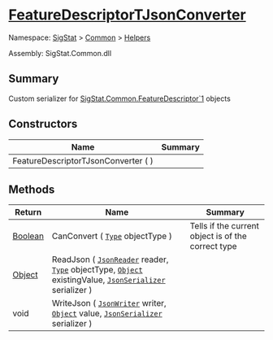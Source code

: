 # [FeatureDescriptorTJsonConverter](./FeatureDescriptorTJsonConverter.md)

Namespace: [SigStat]() > [Common](./../README.md) > [Helpers](./README.md)

Assembly: SigStat.Common.dll

## Summary
Custom serializer for [SigStat.Common.FeatureDescriptor`1](https://github.com/hargitomi97/sigstat/blob/master/docs/md/.md) objects

## Constructors

| Name | Summary | 
| --- | --- | 
| FeatureDescriptorTJsonConverter (  ) |  | 


## Methods

| Return | Name | Summary | 
| --- | --- | --- | 
| [Boolean](https://docs.microsoft.com/en-us/dotnet/api/System.Boolean) | CanConvert ( [`Type`](https://docs.microsoft.com/en-us/dotnet/api/System.Type) objectType ) | Tells if the current object is of the correct type | 
| [Object](https://docs.microsoft.com/en-us/dotnet/api/System.Object) | ReadJson ( [`JsonReader`](./FeatureDescriptorTJsonConverter.md) reader, [`Type`](https://docs.microsoft.com/en-us/dotnet/api/System.Type) objectType, [`Object`](https://docs.microsoft.com/en-us/dotnet/api/System.Object) existingValue, [`JsonSerializer`](./FeatureDescriptorTJsonConverter.md) serializer ) |  | 
| void | WriteJson ( [`JsonWriter`](./FeatureDescriptorTJsonConverter.md) writer, [`Object`](https://docs.microsoft.com/en-us/dotnet/api/System.Object) value, [`JsonSerializer`](./FeatureDescriptorTJsonConverter.md) serializer ) |  | 


